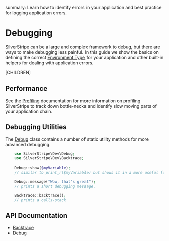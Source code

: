 summary: Learn how to identify errors in your application and best practice for logging application errors.

# Debugging

SilverStripe can be a large and complex framework to debug, but there are ways to make debugging less painful. In this
guide we show the basics on defining the correct [Environment Type](environment_types) for your application and other
built-in helpers for dealing with application errors.

[CHILDREN]

## Performance

See the [Profiling](../performance/profiling) documentation for more information on profiling SilverStripe to track down
bottle-necks and identify slow moving parts of your application chain.

## Debugging Utilities

The [Debug](api:SilverStripe\Dev\Debug) class contains a number of static utility methods for more advanced debugging.

```php
	use SilverStripe\Dev\Debug;
	use SilverStripe\Dev\Backtrace;
	
	Debug::show($myVariable);
	// similar to print_r($myVariable) but shows it in a more useful format.

	Debug::message("Wow, that's great");
	// prints a short debugging message.

	Backtrace::backtrace();
	// prints a calls-stack
```

## API Documentation

* [Backtrace](api:SilverStripe\Dev\Backtrace)
* [Debug](api:SilverStripe\Dev\Debug)

